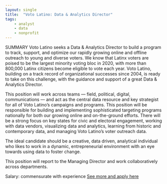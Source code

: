 ```yaml
---
layout: single
title:  "Voto Latino: Data & Analytics Director"
tags: 
    - analyst
    - data
    - nonprofit
---
```

SUMMARY
Voto Latino seeks a Data & Analytics Director to build a program to track, support, and optimize our rapidly growing online and offline outreach to young and diverse voters. We know that Latinx voters are poised to be the largest minority voting bloc in 2020, with more than 800,000 Latinx citizens become eligible to vote each year. Voto Latino, building on a track record of organizational successes since 2004, is ready to take on this challenge, with the guidance and support of a great Data & Analytics Director.

This position will work across teams — field, political, digital, communications — and act as the central data resource and key strategist for all of Voto Latino’s campaigns and programs. This position will be responsible for building and implementing sophisticated targeting programs nationally for both our growing online and on-the-ground efforts. There will be a strong focus on key states for civic and electoral engagement, working with data vendors, visualizing data and analytics, learning from historic and contemporary data, and managing Voto Latino’s voter outreach data.

The ideal candidate should be a creative, data driven, analytical individual who likes to work in a dynamic, entrepreneurial environment with an eye towards using data to foster change.

This position will report to the Managing Director and work collaboratively across departments.

Salary: commensurate with experience
[See more and apply here](https://votolatino.org/about-us/careers/data-director/)
